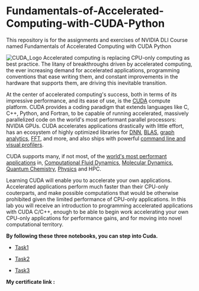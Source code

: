 # Fundamentals-of-Accelerated-Computing-with-CUDA-Python
This repository is for the assignments and exercises of NVIDIA DLI Course named Fundamentals of Accelerated Computing with CUDA Python

![CUDA_Logo](https://user-images.githubusercontent.com/54184905/103457627-f1b6bd80-4d11-11eb-8698-36932947b978.jpg)
Accelerated computing is replacing CPU-only computing as best practice. The litany of breakthroughs driven by accelerated computing, the ever increasing demand for accelerated applications, programming conventions that ease writing them, and constant improvements in the hardware that supports them, are driving this inevitable transition.

At the center of accelerated computing's success, both in terms of its impressive performance, and its ease of use, is the [CUDA](https://developer.nvidia.com/about-cuda) compute platform. CUDA provides a coding paradigm that extends languages like C, C++, Python, and Fortran, to be capable of running accelerated, massively parallelized code on the world's most performant parallel processors: NVIDIA GPUs. CUDA accelerates applications drastically with little effort, has an ecosystem of highly optimized libraries for [DNN](https://developer.nvidia.com/cudnn), [BLAS](https://developer.nvidia.com/cublas), [graph analytics](https://developer.nvidia.com/nvgraph), [FFT](https://developer.nvidia.com/cufft), and more, and also ships with powerful [command line and visual profilers](https://developer.nvidia.com/nsight-systems).

CUDA supports many, if not most, of the [world's most performant applications](https://www.nvidia.com/en-us/data-center/gpu-accelerated-applications/catalog/?product_category_id=58,59,60,293,98,172,223,227,228,265,487,488,114,389,220,258,461&search=) in, [Computational Fluid Dynamics](https://www.nvidia.com/en-us/data-center/gpu-accelerated-applications/catalog/?product_category_id=10,12,16,17,19,51,53,71,87,121,124,156,157,195,202,203,204,312,339,340,395,407,448,485,517,528,529,541,245,216,104,462,513,250,492,420,429,490,10,12,16,17,19,51,53,71,87,121,124,156,157,195,202,203,204,312,339,340,395,407,448,485,517,528,529,541,245,216,104,462,513,250,492,420,429,490,10,12,16,17,19,51,53,71,87,121,124,156,157,195,202,203,204,312,339,340,395,407,448,485,517,528,529,541,245,216,104,462,513,250,492,420,429,490&search=), [Molecular Dynamics](https://www.nvidia.com/en-us/data-center/gpu-accelerated-applications/catalog/?product_category_id=8,57,92,123,211,213,237,272,274,282,283,307,325,337,344,345,351,362,365,380,396,398,400,435,507,508,519,8,57,92,123,211,213,237,272,274,282,283,307,325,337,344,345,351,362,365,380,396,398,400,435,507,508,519,8,57,92,123,211,213,237,272,274,282,283,307,325,337,344,345,351,362,365,380,396,398,400,435,507,508,519,8,57,92,123,211,213,237,272,274,282,283,307,325,337,344,345,351,362,365,380,396,398,400,435,507,508,519&search=), [Quantum Chemistry](https://www.nvidia.com/en-us/data-center/gpu-accelerated-applications/catalog/?product_category_id=8,57,92,123,211,213,237,272,274,282,283,307,325,337,344,345,351,362,365,380,396,398,400,435,507,508,519,8,57,92,123,211,213,237,272,274,282,283,307,325,337,344,345,351,362,365,380,396,398,400,435,507,508,519&search=), [Physics](https://www.nvidia.com/en-us/data-center/gpu-accelerated-applications/catalog/?product_category_id=6,24,116,118,119,135,229,231,372,373,392,393,489,493,494,495,496,497,498,67,170,216,281,6,24,116,118,119,135,229,231,372,373,392,393,489,493,494,495,496,497,498,67,170,216,281,6,24,116,118,119,135,229,231,372,373,392,393,489,493,494,495,496,497,498,67,170,216,281,6,24,116,118,119,135,229,231,372,373,392,393,489,493,494,495,496,497,498,67,170,216,281,6,24,116,118,119,135,229,231,372,373,392,393,489,493,494,495,496,497,498,67,170,216,281&search=) and HPC.

Learning CUDA will enable you to accelerate your own applications. Accelerated applications perform much faster than their CPU-only couterparts, and make possible computations that would be otherwise prohibited given the limited performance of CPU-only applications. In this lab you will receive an introduction to programming accelerated applications with CUDA C/C++, enough to be able to begin work accelerating your own CPU-only applications for performance gains, and for moving into novel computational territory.

**By following these three notebooks, you can step into Cuda.**
- [Task1](https://github.com/DHANUSHLINGAN/NVIDEA-CERTIFICATIONS/blob/main/Fundamentals-of-Accelerated-Computing-with-CUDA-Python/Introduction%20to%20CUDA%20Python%20with%20Numba/Introduction%20to%20CUDA%20Python%20with%20Numba.ipynb)

- [Task2](https://github.com/DHANUSHLINGAN/NVIDEA-CERTIFICATIONS/blob/main/Fundamentals-of-Accelerated-Computing-with-CUDA-Python/Custom%20CUDA%20Kernels%20in%20Python%20with%20Numba/Custom%2BCUDA%2BKernels%2Bin%2BPython%2Bwith%2BNumba.ipynb)


- [Task3](https://github.com/DHANUSHLINGAN/NVIDEA-CERTIFICATIONS/blob/main/Fundamentals-of-Accelerated-Computing-with-CUDA-Python/Effective%20Memory%20Use/Effective%20Memory%20Use.ipynb)

**My certificate link :** 
